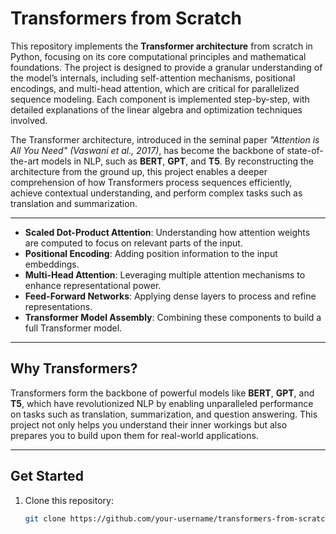 # **Transformers from Scratch**

This repository implements the **Transformer architecture** from scratch in Python, focusing on its core computational principles and mathematical foundations. The project is designed to provide a granular understanding of the model’s internals, including self-attention mechanisms, positional encodings, and multi-head attention, which are critical for parallelized sequence modeling. Each component is implemented step-by-step, with detailed explanations of the linear algebra and optimization techniques involved.

The Transformer architecture, introduced in the seminal paper *"Attention is All You Need" (Vaswani et al., 2017)*, has become the backbone of state-of-the-art models in NLP, such as **BERT**, **GPT**, and **T5**. By reconstructing the architecture from the ground up, this project enables a deeper comprehension of how Transformers process sequences efficiently, achieve contextual understanding, and perform complex tasks such as translation and summarization. 


---

- **Scaled Dot-Product Attention**: Understanding how attention weights are computed to focus on relevant parts of the input.
- **Positional Encoding**: Adding position information to the input embeddings.
- **Multi-Head Attention**: Leveraging multiple attention mechanisms to enhance representational power.
- **Feed-Forward Networks**: Applying dense layers to process and refine representations.
- **Transformer Model Assembly**: Combining these components to build a full Transformer model.

---

## **Why Transformers?**
Transformers form the backbone of powerful models like **BERT**, **GPT**, and **T5**, which have revolutionized NLP by enabling unparalleled performance on tasks such as translation, summarization, and question answering. This project not only helps you understand their inner workings but also prepares you to build upon them for real-world applications.

---

## **Get Started**
1. Clone this repository:
   ```bash
   git clone https://github.com/your-username/transformers-from-scratch.git
